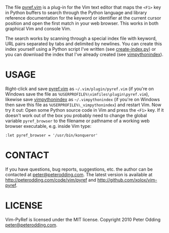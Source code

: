 The file [pyref.vim][formatted_pyref_vim] is a plug-in for the Vim text editor that maps the `<F1>`
key in Python buffers to search through the Python language and library
reference documentation for the keyword or identifier at the current cursor
position and open the first match in your web browser. This works in both
graphical Vim and console Vim.

The search works by scanning through a special index file with keyword, URL
pairs separated by tabs and delimited by newlines. You can create this index
yourself using a Python script I've written (see [create-index.py][formatted_create_index_py]) or you
can download the index that I've already created (see [vimpythonindex][formatted_vimpythonindex]).

[formatted_pyref_vim]: http://github.com/xolox/vim-pyref/blob/master/pyref.vim
[formatted_create_index_py]: http://github.com/xolox/vim-pyref/blob/master/create-index.py
[formatted_vimpythonindex]: http://github.com/xolox/vim-pyref/blob/master/vimpythonindex

 USAGE
=======

Right-click and save [pyref.vim][raw_pyref_vim] as `~/.vim/plugin/pyref.vim`
(if you're on Windows save the file as `%USERPROFILE%\vimfiles\plugin\pyref.vim`),
likewise save [vimpythonindex][raw_vimpythonindex] as `~/.vimpythonindex` (if
you're on Windows then save this file as `%USERPROFILE%\_vimpythonindex`) and
restart Vim. Now try it out: Open some Python source code in Vim and press the
`<F1>` key. If it doesn't work out of the box you probably need to change the
global variable `pyref_browser` to the filename or pathname of a working web
browser executable, e.g. inside Vim type:

    :let pyref_browser = '/usr/bin/konqueror'

[raw_pyref_vim]: http://github.com/xolox/vim-pyref/raw/master/pyref.vim
[raw_vimpythonindex]: http://github.com/xolox/vim-pyref/raw/master/vimpythonindex

 CONTACT
=========

If you have questions, bug reports, suggestions, etc. the author can be
contacted at <peter@peterodding.com>. The latest version is available
at <http://peterodding.com/code/vim/pyref> and <http://github.com/xolox/vim-pyref>.

 LICENSE
=========

Vim-PyRef is licensed under the MIT license.
Copyright 2010 Peter Odding <peter@peterodding.com>.
